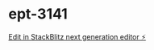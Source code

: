 # ept-3141

[Edit in StackBlitz next generation editor ⚡️](https://stackblitz.com/~/github.com/pwatsonwailes/ept-3141)